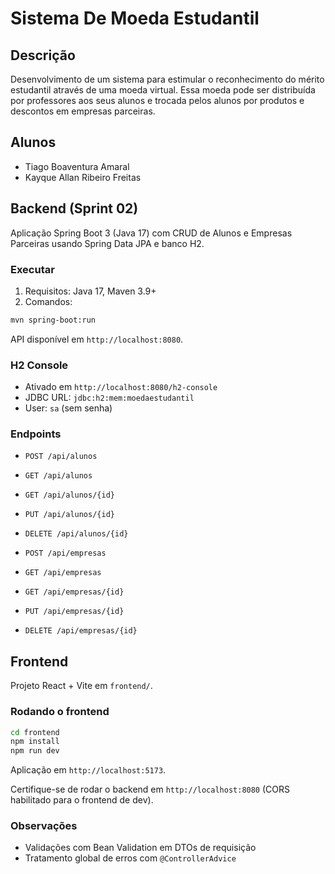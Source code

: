 # Sistema De Moeda Estudantil

## Descrição

Desenvolvimento de um sistema para estimular o reconhecimento do mérito estudantil através de uma moeda virtual. Essa moeda pode ser distribuída por professores aos seus alunos e trocada pelos alunos por produtos e descontos em empresas parceiras.

## Alunos

- Tiago Boaventura Amaral
- Kayque Allan Ribeiro Freitas

## Backend (Sprint 02)

Aplicação Spring Boot 3 (Java 17) com CRUD de Alunos e Empresas Parceiras usando Spring Data JPA e banco H2.

### Executar

1. Requisitos: Java 17, Maven 3.9+
2. Comandos:

```bash
mvn spring-boot:run
```

API disponível em `http://localhost:8080`.

### H2 Console

- Ativado em `http://localhost:8080/h2-console`
- JDBC URL: `jdbc:h2:mem:moedaestudantil`
- User: `sa` (sem senha)

### Endpoints

- `POST /api/alunos`
- `GET /api/alunos`
- `GET /api/alunos/{id}`
- `PUT /api/alunos/{id}`
- `DELETE /api/alunos/{id}`

- `POST /api/empresas`
- `GET /api/empresas`
- `GET /api/empresas/{id}`
- `PUT /api/empresas/{id}`
- `DELETE /api/empresas/{id}`

## Frontend

Projeto React + Vite em `frontend/`.

### Rodando o frontend

```bash
cd frontend
npm install
npm run dev
```

Aplicação em `http://localhost:5173`.

Certifique-se de rodar o backend em `http://localhost:8080` (CORS habilitado para o frontend de dev).

### Observações

- Validações com Bean Validation em DTOs de requisição
- Tratamento global de erros com `@ControllerAdvice`
